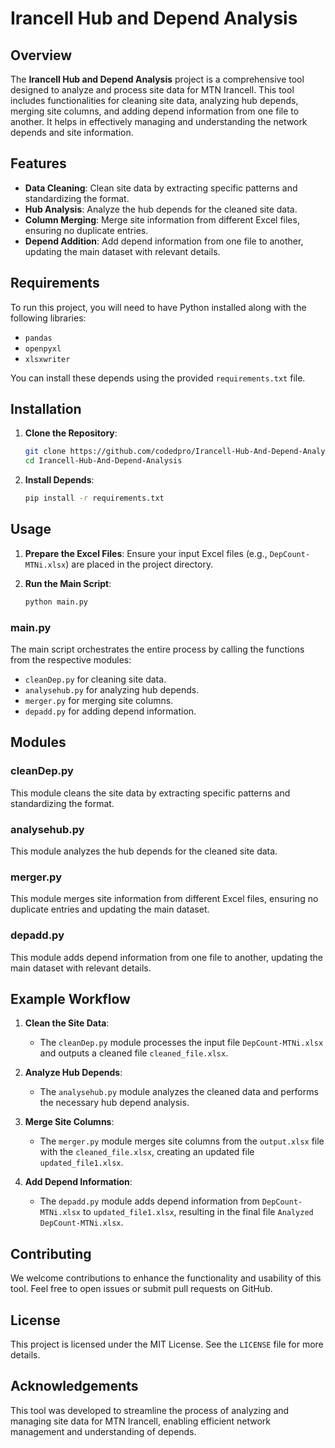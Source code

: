 # Irancell Hub and Depend Analysis

## Overview

The **Irancell Hub and Depend Analysis** project is a comprehensive tool designed to analyze and process site data for MTN Irancell. This tool includes functionalities for cleaning site data, analyzing hub depends, merging site columns, and adding depend information from one file to another. It helps in effectively managing and understanding the network depends and site information.

## Features

- **Data Cleaning**: Clean site data by extracting specific patterns and standardizing the format.
- **Hub Analysis**: Analyze the hub depends for the cleaned site data.
- **Column Merging**: Merge site information from different Excel files, ensuring no duplicate entries.
- **Depend Addition**: Add depend information from one file to another, updating the main dataset with relevant details.

## Requirements

To run this project, you will need to have Python installed along with the following libraries:

- `pandas`
- `openpyxl`
- `xlsxwriter`

You can install these depends using the provided `requirements.txt` file.

## Installation

1. **Clone the Repository**:
   ```bash
   git clone https://github.com/codedpro/Irancell-Hub-And-Depend-Analysis.git
   cd Irancell-Hub-And-Depend-Analysis
   ```

2. **Install Depends**:
   ```bash
   pip install -r requirements.txt
   ```

## Usage

1. **Prepare the Excel Files**: Ensure your input Excel files (e.g., `DepCount-MTNi.xlsx`) are placed in the project directory.

2. **Run the Main Script**:
   ```bash
   python main.py
   ```

### main.py

The main script orchestrates the entire process by calling the functions from the respective modules:

- `cleanDep.py` for cleaning site data.
- `analysehub.py` for analyzing hub depends.
- `merger.py` for merging site columns.
- `depadd.py` for adding depend information.

## Modules

### cleanDep.py

This module cleans the site data by extracting specific patterns and standardizing the format.

### analysehub.py

This module analyzes the hub depends for the cleaned site data.

### merger.py

This module merges site information from different Excel files, ensuring no duplicate entries and updating the main dataset.

### depadd.py

This module adds depend information from one file to another, updating the main dataset with relevant details.

## Example Workflow

1. **Clean the Site Data**:
   - The `cleanDep.py` module processes the input file `DepCount-MTNi.xlsx` and outputs a cleaned file `cleaned_file.xlsx`.

2. **Analyze Hub Depends**:
   - The `analysehub.py` module analyzes the cleaned data and performs the necessary hub depend analysis.

3. **Merge Site Columns**:
   - The `merger.py` module merges site columns from the `output.xlsx` file with the `cleaned_file.xlsx`, creating an updated file `updated_file1.xlsx`.

4. **Add Depend Information**:
   - The `depadd.py` module adds depend information from `DepCount-MTNi.xlsx` to `updated_file1.xlsx`, resulting in the final file `Analyzed DepCount-MTNi.xlsx`.

## Contributing

We welcome contributions to enhance the functionality and usability of this tool. Feel free to open issues or submit pull requests on GitHub.

## License

This project is licensed under the MIT License. See the `LICENSE` file for more details.

## Acknowledgements

This tool was developed to streamline the process of analyzing and managing site data for MTN Irancell, enabling efficient network management and understanding of depends.